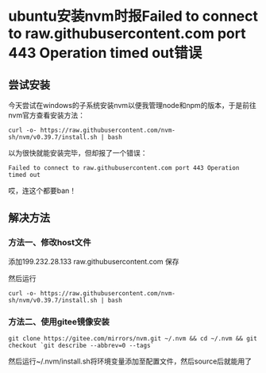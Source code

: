 # ubuntu安装nvm时报Failed to connect to raw.githubusercontent.com port 443 Operation timed out错误

## 尝试安装

今天尝试在windows的子系统安装nvm以便我管理node和npm的版本，于是前往nvm官方查看安装方法：

```
curl -o- https://raw.githubusercontent.com/nvm-sh/nvm/v0.39.7/install.sh | bash
```

以为很快就能安装完毕，但却报了一个错误：

```
Failed to connect to raw.githubusercontent.com port 443 Operation timed out
```

哎，连这个都要ban！

## 解决方法

### 方法一、修改host文件

添加199.232.28.133 raw.githubusercontent.com 保存

然后运行

```
curl -o- https://raw.githubusercontent.com/nvm-sh/nvm/v0.39.7/install.sh | bash
```

### 方法二、使用gitee镜像安装

```
git clone https://gitee.com/mirrors/nvm.git ~/.nvm && cd ~/.nvm && git checkout `git describe --abbrev=0 --tags`
```

然后运行~/.nvm/install.sh将环境变量添加至配置文件，然后source后就能用了
